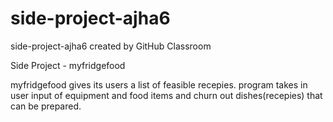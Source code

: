 # side-project-ajha6
side-project-ajha6 created by GitHub Classroom

Side Project - myfridgefood

myfridgefood gives its users a list of feasible recepies.
program takes in user input of equipment and food items and churn out dishes(recepies) that can be prepared.
